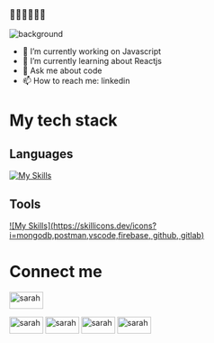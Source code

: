 ### 👋👋👋👋👋👋
![background](./images/bg-summary.gif)

- 🔭 I’m currently working on Javascript
- 🌱 I’m currently learning about Reactjs
- 💬 Ask me about code
- 📫 How to reach me: linkedin
# My tech stack
## Languages
[![My Skills](https://skillicons.dev/icons?i=js,html,css,react,nodejs,bootstrap)](https://skillicons.dev)


## Tools
[![My Skills](https://skillicons.dev/icons?i=mongodb,postman,vscode,firebase, github, gitlab)](https://skillicons.dev)

# Connect me

<p align="left">
 <a href="https://github.com/shwang94" target="blank"><img align="center" src="https://img.shields.io/badge/-LinkedIn-0077B5?style=flat-square&logo=linkedin&logoColor=ffffff" alt="sarah" height="30" width="60" /></a>

<a href="https://github.com/shwang94" target="blank"><img align="center" src="https://img.shields.io/badge/-GitHub-181717?style=flat-square&logo=github&logoColor=ffffff" alt="sarah" height="30" width="60" /></a>
<a href="https://www.linkedin.com/in/sarahthuvong/" target="blank"><img align="center" src="https://github.com/kmhmubin/kmhmubin/blob/master/assets/linkedin.svg" alt="sarah" height="30" width="60" /></a>
<a href="https://www.facebook.com/dinhthu.sarah/" target="blank"><img align="center" src="https://img.shields.io/badge/-Facebook-1877F2?style=flat-square&logo=facebook&logoColor=ffffff" alt="sarah" height="30" width="60" /></a>
<a href="https://www.instagram.com/sarah_dinhthu/" target="blank"><img align="center" src="https://img.shields.io/badge/-Instagram-E4405F?style=flat-square&logo=instagram&logoColor=ffffff" alt="sarah" height="30" width="60" /></a>

</p>
